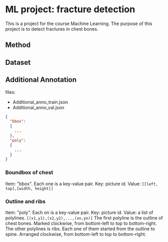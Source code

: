 # ML project: fracture detection

This is a project for the course Machine Learning. The purpose of this project is to detect fractures in chest bones.

## Method

## Dataset

## Additional Annotation

files: 
+ Additional_anno_train.json
+ Additional_anno_val.json

```json
{
  "bbox":
  {
    ...
  },
  "poly":
  {
    ...
  }
}
```

### Boundbox of chest
Item: "bbox".
Each one is a key-value pair.
Key: picture id.
Value: `[[left, top],[width, height]]`

### Outline and ribs
Item: "poly".
Each on is a key-value pair.
Key: picture id.
Value: a list of polylines.
`[(x1,y1),(x2,y2),...,(xn,yn)]`
The first polyline is the outline of chest bones. Marked clockwise, from bottom-left to top to bottom-right.
The other polylines is ribs. Each one of them started from the outline to spine. Arranged clockwise, from bottom-left to top to bottom-right. 


